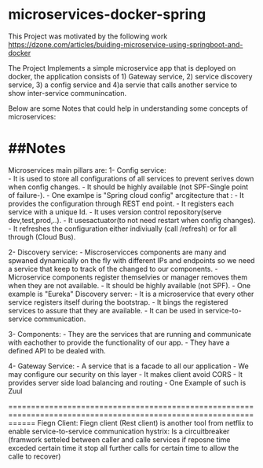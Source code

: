 # microservices-docker-spring
This Project was motivated by the following work
https://dzone.com/articles/buiding-microservice-using-springboot-and-docker

The Project Implements a simple microservice app that is deployed on docker, the application consists of 1) Gateway service, 2) service discovery service, 3) a config service and 4)a servie that calls another service to show inter-service communincation.   

Below are some Notes that could help in understanding some concepts of microservices:

##Notes
===========================================================================
Microservices main pillars are:
1- Config service:  
	 - It is used to store all configurations of all services to prevent serives down when config changes.
	 - It should be highly available (not SPF-Single point of failure-).
	 - One examlpe is "Spring cloud config" arcgitecture that :
		- It provides the configuration through REST end point.
		- It registers each service with a unique Id.
		- It uses version control repository(serve dev,test,prod,..).
		- It usesactuator(to not need restart when config changes).
		- It refreshes the configuration either indiviually (call /refresh) or for all through (Cloud Bus).

2- Discovery service:
	- Miscroservicces components are many and spwaned dynamically on the fly with different IPs and endpoints so we need a service that keep to track of the changed to our components.
	- Microservice components register themselvies or manager removes them when they are not available.
	- It should be highly available (not SPF).
	- One example is "Eureka" Discovery server:
		- It is a microservice that every other service registers itself during the bootstrap.
		- It bings the registered services to assure that they are available.
		- It can be used in service-to-service communication.

3- Components:
	- They are the services that are running and communicate with eachother to provide the functionality of our app.
	- They have a defined API to be dealed with.

4- Gateway Service:
	- A service that is a facade to all our application
	- We may configure our security on this layer
	- It makes client avoid CORS
	- It provides server side load balancing and routing
	- One Example of such is Zuul
	
==================================================================================================================
Fiegn Client:
	Fiegn client (Rest client) is another tool from netflix to enable service-to-service communication
hystrix:
	Is a circuitbreaker (framwork setteled between caller and calle services if reposne time exceded certain time it stop all further calls for certain time to allow the calle to recover)
